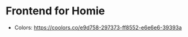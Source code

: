 <!--
SPDX-FileCopyrightText: 2023 Jonathan Frere

SPDX-License-Identifier: MPL-2.0
-->

# Frontend for Homie

- Colors: https://coolors.co/e9d758-297373-ff8552-e6e6e6-39393a
